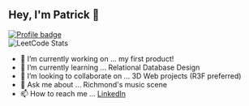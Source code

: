 ## Hey, I'm Patrick 👋

[![Profile badge](https://www.codewars.com/users/ploymahloy/badges/large)](https://www.codewars.com/users/ploymahloy/badges/large) 
<br>
![LeetCode Stats](https://leetcard.jacoblin.cool/ploymahloy?theme=dark&font=Almarai)

- 🔭 I’m currently working on ... my first product! 
- 🌱 I’m currently learning ... Relational Database Design
- 👯 I’m looking to collaborate on ... 3D Web projects (R3F preferred)
- 💬 Ask me about ... Richmond's music scene
- 📫 How to reach me ... [LinkedIn](https://www.linkedin.com/in/patrickmahloy/)
